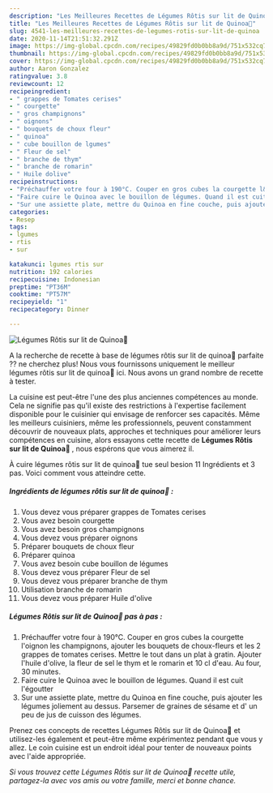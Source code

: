 ```yaml
---
description: "Les Meilleures Recettes de Légumes Rôtis sur lit de Quinoa🌿"
title: "Les Meilleures Recettes de Légumes Rôtis sur lit de Quinoa🌿"
slug: 4541-les-meilleures-recettes-de-legumes-rotis-sur-lit-de-quinoa
date: 2020-11-14T21:51:32.291Z
image: https://img-global.cpcdn.com/recipes/49829fd0b0bb8a9d/751x532cq70/legumes-rotis-sur-lit-de-quinoa🌿-photo-principale-de-la-recette.jpg
thumbnail: https://img-global.cpcdn.com/recipes/49829fd0b0bb8a9d/751x532cq70/legumes-rotis-sur-lit-de-quinoa🌿-photo-principale-de-la-recette.jpg
cover: https://img-global.cpcdn.com/recipes/49829fd0b0bb8a9d/751x532cq70/legumes-rotis-sur-lit-de-quinoa🌿-photo-principale-de-la-recette.jpg
author: Aaron Gonzalez
ratingvalue: 3.8
reviewcount: 12
recipeingredient:
- " grappes de Tomates cerises"
- " courgette"
- " gros champignons"
- " oignons"
- " bouquets de choux fleur"
- " quinoa"
- " cube bouillon de lgumes"
- " Fleur de sel"
- " branche de thym"
- " branche de romarin"
- " Huile dolive"
recipeinstructions:
- "Préchauffer votre four à 190°C. Couper en gros cubes la courgette l&#39;oignon les champignons, ajouter les bouquets de choux-fleurs et les 2 grappes de tomates cerises. Mettre le tout dans un plat à gratin. Ajouter l&#39;huile d&#39;olive, la fleur de sel le thym et le romarin et 10 cl d&#39;eau. Au four, 30 minutes."
- "Faire cuire le Quinoa avec le bouillon de légumes. Quand il est cuit l&#39;égoutter"
- "Sur une assiette plate, mettre du Quinoa en fine couche, puis ajouter les légumes joliement au dessus. Parsemer de graines de sésame et d&#39; un peu de jus de cuisson des légumes."
categories:
- Resep
tags:
- lgumes
- rtis
- sur

katakunci: lgumes rtis sur 
nutrition: 192 calories
recipecuisine: Indonesian
preptime: "PT36M"
cooktime: "PT57M"
recipeyield: "1"
recipecategory: Dinner

---
```



![Légumes Rôtis sur lit de Quinoa🌿](https://img-global.cpcdn.com/recipes/49829fd0b0bb8a9d/751x532cq70/legumes-rotis-sur-lit-de-quinoa🌿-photo-principale-de-la-recette.jpg)

A la recherche de recette à base de légumes rôtis sur lit de quinoa🌿 parfaite ?? ne cherchez plus! Nous vous fournissons uniquement le meilleur légumes rôtis sur lit de quinoa🌿 ici. Nous avons un grand nombre de recette à tester.

La cuisine est peut-être l'une des plus anciennes compétences au monde. Cela ne signifie pas qu'il existe des restrictions à l'expertise facilement disponible pour le cuisinier qui envisage de renforcer ses capacités. Même les meilleurs cuisiniers, même les professionnels, peuvent constamment découvrir de nouveaux plats, approches et techniques pour améliorer leurs compétences en cuisine, alors essayons cette recette de <strong> Légumes Rôtis sur lit de Quinoa🌿 </strong>, nous espérons que vous aimerez il.

<!--inarticleads1-->

À cuire légumes rôtis sur lit de quinoa🌿 tue seul besion 11 Ingrédients et 3 pas. Voici comment vous atteindre cette.

##### Ingrédients de légumes rôtis sur lit de quinoa🌿 :

1. Vous devez vous préparer  grappes de Tomates cerises
1. Vous avez besoin  courgette
1. Vous avez besoin  gros champignons
1. Vous devez vous préparer  oignons
1. Préparer  bouquets de choux fleur
1. Préparer  quinoa
1. Vous avez besoin  cube bouillon de légumes
1. Vous devez vous préparer  Fleur de sel
1. Vous devez vous préparer  branche de thym
1. Utilisation  branche de romarin
1. Vous devez vous préparer  Huile d&#39;olive




<!--inarticleads2-->

##### Légumes Rôtis sur lit de Quinoa🌿 pas à pas :

1. Préchauffer votre four à 190°C. Couper en gros cubes la courgette l&#39;oignon les champignons, ajouter les bouquets de choux-fleurs et les 2 grappes de tomates cerises. Mettre le tout dans un plat à gratin. Ajouter l&#39;huile d&#39;olive, la fleur de sel le thym et le romarin et 10 cl d&#39;eau. Au four, 30 minutes.
1. Faire cuire le Quinoa avec le bouillon de légumes. Quand il est cuit l&#39;égoutter
1. Sur une assiette plate, mettre du Quinoa en fine couche, puis ajouter les légumes joliement au dessus. Parsemer de graines de sésame et d&#39; un peu de jus de cuisson des légumes.




<!--inarticleads1-->

<p>
Prenez ces concepts de recettes Légumes Rôtis sur lit de Quinoa🌿 et utilisez-les également et peut-être même expérimentez pendant que vous y allez. Le coin cuisine est un endroit idéal pour tenter de nouveaux points avec l'aide appropriée.
</p>

<p>
<i>Si vous trouvez cette Légumes Rôtis sur lit de Quinoa🌿 recette utile, partagez-la avec vos amis ou votre famille, merci et bonne chance.</i>
</p>
